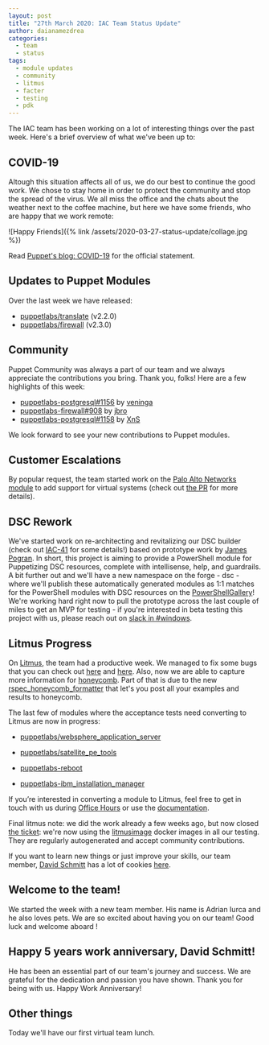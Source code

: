 ```yaml
---
layout: post
title: "27th March 2020: IAC Team Status Update"
author: daianamezdrea
categories:
  - team
  - status
tags:
  - module updates
  - community
  - litmus
  - facter
  - testing
  - pdk
---
```

The IAC team has been working on a lot of interesting things over the past week.
Here's a brief overview of what we've been up to:

## COVID-19 

Altough this situation affects all of us, we do our best to continue the good work. We chose to stay home in order to protect the community and stop the spread of the virus. We all miss the office and the chats about the weather next to the coffee machine, but here we have some friends, who are happy that we work remote: 

![Happy Friends]({% link /assets/2020-03-27-status-update/collage.jpg %})

Read [Puppet's blog: COVID-19](https://puppet.com/blog/covid-19-a-note-for-our-community/) for the official statement.

## Updates to Puppet Modules

Over the last week we have released:

- [puppetlabs/translate](https://forge.puppet.com/puppetlabs/translate) (v2.2.0)
- [puppetlabs/firewall](https://forge.puppet.com/puppetlabs/firewall) (v2.3.0)

## Community

Puppet Community was always a part of our team and we always appreciate the contributions you bring.
Thank you, folks! Here are a few highlights of this week:

- [puppetlabs-postgresql#1156](https://github.com/puppetlabs/puppetlabs-postgresql/pull/1156) by [veninga](https://github.com/veninga)
- [puppetlabs-firewall#908](https://github.com/puppetlabs/puppetlabs-firewall/pull/908) by [jbro](https://github.com/jbro)
- [puppetlabs-postgresql#1158](https://github.com/puppetlabs/puppetlabs-postgresql/pull/1158) by [XnS](https://github.com/XnS)

We look forward to see your new contributions to Puppet modules.

## Customer Escalations

By popular request, the team started work on the [Palo Alto Networks module](https://github.com/puppetlabs/puppetlabs-panos) to add support for virtual systems (check out [the PR](https://github.com/puppetlabs/puppetlabs-panos/pull/119) for more details).

## DSC Rework

We've started work on re-architecting and revitalizing our DSC builder (check out [IAC-41](https://tickets.puppetlabs.com/browse/IAC-41) for some details!) based on prototype work by [James Pogran](https://github.com/jpogran). In short, this project is aiming to provide a PowerShell module for Puppetizing DSC resources, complete with intellisense, help, and guardrails.
A bit further out and we'll have a new namespace on the forge - dsc - where we'll publish these automatically generated modules as 1:1 matches for the PowerShell modules with DSC resources on the [PowerShellGallery](https://www.powershellgallery.com/packages)!
We're working hard right now to pull the prototype across the last couple of miles to get an MVP for testing - if you're interested in beta testing this project with us, please reach out on [slack in #windows](https://slack.puppet.com/).

## Litmus Progress

On [Litmus](https://github.com/puppetlabs/puppet_litmus), the team had a productive week.
We managed to fix some bugs that you can check out [here](https://github.com/puppetlabs/puppet_litmus/pull/271) and [here](https://github.com/puppetlabs/puppet_litmus/pull/272).
Also, now we are able to capture more information for [honeycomb](https://github.com/puppetlabs/puppet_litmus/pull/264).
Part of that is due to the new [rspec_honeycomb_formatter](https://github.com/puppetlabs/rspec_honeycomb_formatter) that let's you post all your examples and results to honeycomb.

The last few of modules where the acceptance tests need converting to Litmus are now in progress:

-  [puppetlabs/websphere_application_server](https://forge.puppet.com/puppetlabs/websphere_application_server)

-  [puppetlabs/satellite_pe_tools](https://forge.puppet.com/puppetlabs/satellite_pe_tools) 

-  [puppetlabs-reboot](https://forge.puppet.com/puppetlabs/reboot)

-  [puppetlabs-ibm_installation_manager](https://forge.puppet.com/puppetlabs/ibm_installation_manager)

If you’re interested in converting a module to Litmus, feel free to get in touch with us during [Office Hours](https://puppet.com/community/office-hours/) or use the [documentation](https://github.com/puppetlabs/puppet_litmus/wiki/Converting-a-module-to-use-Litmus).

Final litmus note: we did the work already a few weeks ago, but now closed [the ticket](https://tickets.puppetlabs.com/browse/IAC-560): we're now using the [litmusimage](https://github.com/puppetlabs/litmusimage) docker images in all our testing.
They are regularly autogenerated and accept community contributions.


If you want to learn new things or just improve your skills, our team member, [David Schmitt](https://github.com/DavidS) has a lot of cookies [here](https://www.twitch.tv/dev_el_ops).

## Welcome to the team!

We started the week with a new team member. His name is Adrian Iurca and he also loves pets. We are so excited about having you on our team! Good luck and welcome aboard !

## Happy 5 years work anniversary, David Schmitt!

He has been an essential part of our team's journey and success. We are grateful for the dedication and passion you have shown. Thank you for being with us. Happy Work Anniversary! 

## Other things

Today we'll have our first virtual team lunch. 
